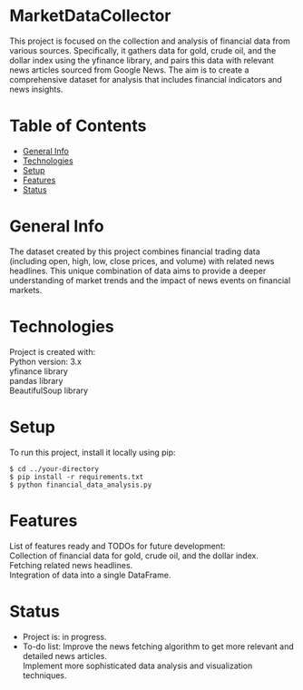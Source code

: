 # MarketDataCollector
This project is focused on the collection and analysis of financial data from various sources. Specifically, it gathers data for gold, crude oil, and the dollar index using the yfinance library, and pairs this data with relevant
news articles sourced from Google News. The aim is to create a comprehensive dataset for analysis that includes financial indicators and news insights.

# Table of Contents
- [General Info](https://github.com/KimiyaVahidMotlagh/MarketDataCollector#general-info)
- [Technologies](https://github.com/KimiyaVahidMotlagh/MarketDataCollector/blob/main/README.md#technologies)
- [Setup](https://github.com/KimiyaVahidMotlagh/MarketDataCollector/blob/main/README.md#setup)
- [Features]()
- [Status]()

# General Info
The dataset created by this project combines financial trading data (including open, high, low, close prices, and volume) with related news headlines. This unique combination of data aims to provide a deeper understanding of market trends and the impact of news events on financial markets.

# Technologies
Project is created with:
<br/>
Python version: 3.x<br/>
yfinance library<br/>
pandas library<br/>
BeautifulSoup library<br/>

# Setup
To run this project, install it locally using pip:
````
$ cd ../your-directory
$ pip install -r requirements.txt
$ python financial_data_analysis.py
````
# Features
List of features ready and TODOs for future development: <br/>
Collection of financial data for gold, crude oil, and the dollar index. <br/>
Fetching related news headlines. <br/>
Integration of data into a single DataFrame. <br/>

# Status
- Project is: in progress.
- To-do list:
Improve the news fetching algorithm to get more relevant and detailed news articles. <br/>
Implement more sophisticated data analysis and visualization techniques.<br/>

